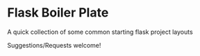 # Flask Boiler Plate

A quick collection of some common starting flask project layouts

Suggestions/Requests welcome!